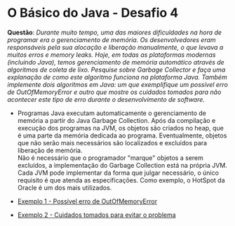 # O Básico do Java - Desafio 4
**Questão**: *Durante muito tempo, uma das maiores dificuldades na hora de programar era o gerenciamento de memória. Os desenvolvedores eram responsáveis pela sua alocação e liberação manualmente, o que levava a muitos erros e memory leaks. Hoje, em todas as plataformas modernas (incluindo Java), temos gerenciamento de memória automático através de algoritmos de coleta de lixo. Pesquise sobre Garbage Collector e faça uma explanação de como este algoritmo funciona na plataforma Java. Também implemente dois algoritmos em Java: um que exemplifique um possível erro de OutOfMemoryError e outro que mostre os cuidados tomados para não acontecer este tipo de erro durante o desenvolvimento de software.*

* Programas Java executam automaticamente o gerenciamento de memória a partir do Java Garbage Collection. Após da compilação e execução dos programas na JVM, os objetos são criados no heap, que é uma parte da memória dedicada ao programa. Eventualmente, objetos que não serão mais necessários são localizados e excluídos para liberação de memória.</br>
Não é necessário que o programador "marque" objetos a serem excluídos, a implementação do Garbage Collection está na própria JVM.</br>
Cada JVM pode implementar da forma que julgar necessário, o único requisito é que atenda as especificações. Como exemplo, o HotSpot da Oracle é um dos mais utilizados.

* [Exemplo 1 - Possível erro de OutOfMemoryError](https://github.com/tuliofergulha/java-mdc-escudeiro/blob/main/o-basico-java/desafio-4/OutOfMemoryError.java)
* [Exemplo 2 - Cuidados tomados para evitar o problema](https://github.com/tuliofergulha/java-mdc-escudeiro/blob/main/o-basico-java/desafio-4/OutOfMemoryErrorRevision.java)
